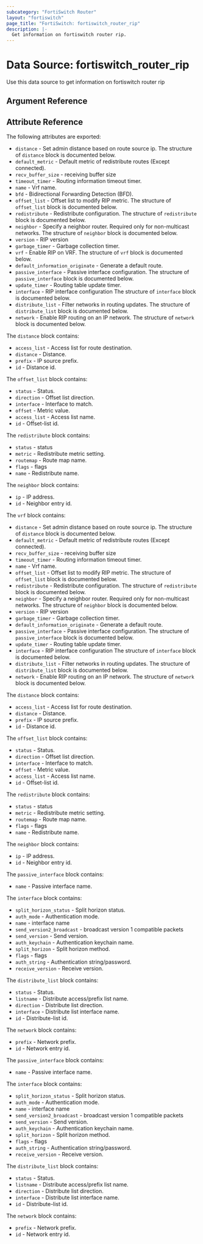 ```yaml
---
subcategory: "FortiSwitch Router"
layout: "fortiswitch"
page_title: "FortiSwitch: fortiswitch_router_rip"
description: |-
  Get information on fortiswitch router rip.
---
```


# Data Source: fortiswitch_router_rip
Use this data source to get information on fortiswitch router rip

## Argument Reference



## Attribute Reference

The following attributes are exported:

* `distance` - Set admin distance based on route source ip. The structure of `distance` block is documented below.
* `default_metric` - Default metric of redistribute routes (Except connected).
* `recv_buffer_size` - receiving buffer size
* `timeout_timer` - Routing information timeout timer.
* `name` - Vrf name.
* `bfd` - Bidirectional Forwarding Detection (BFD).
* `offset_list` - Offset list to modify RIP metric. The structure of `offset_list` block is documented below.
* `redistribute` - Redistribute configuration. The structure of `redistribute` block is documented below.
* `neighbor` - Specify a neighbor router. Required only for non-multicast networks. The structure of `neighbor` block is documented below.
* `version` - RIP version
* `garbage_timer` - Garbage collection timer.
* `vrf` - Enable RIP on VRF. The structure of `vrf` block is documented below.
* `default_information_originate` - Generate a default route.
* `passive_interface` - Passive interface configuration. The structure of `passive_interface` block is documented below.
* `update_timer` - Routing table update timer.
* `interface` - RIP interface configuration The structure of `interface` block is documented below.
* `distribute_list` - Filter networks in routing updates. The structure of `distribute_list` block is documented below.
* `network` - Enable RIP routing on an IP network. The structure of `network` block is documented below.

The `distance` block contains:

* `access_list` - Access list for route destination.
* `distance` - Distance.
* `prefix` - IP source prefix.
* `id` - Distance id.

The `offset_list` block contains:

* `status` - Status.
* `direction` - Offset list direction.
* `interface` - Interface to match.
* `offset` - Metric value.
* `access_list` - Access list name.
* `id` - Offset-list id.

The `redistribute` block contains:

* `status` - status
* `metric` - Redistribute metric setting.
* `routemap` - Route map name.
* `flags` - flags
* `name` - Redistribute name.

The `neighbor` block contains:

* `ip` - IP address.
* `id` - Neighbor entry id.

The `vrf` block contains:

* `distance` - Set admin distance based on route source ip. The structure of `distance` block is documented below.
* `default_metric` - Default metric of redistribute routes (Except connected).
* `recv_buffer_size` - receiving buffer size
* `timeout_timer` - Routing information timeout timer.
* `name` - Vrf name.
* `offset_list` - Offset list to modify RIP metric. The structure of `offset_list` block is documented below.
* `redistribute` - Redistribute configuration. The structure of `redistribute` block is documented below.
* `neighbor` - Specify a neighbor router. Required only for non-multicast networks. The structure of `neighbor` block is documented below.
* `version` - RIP version
* `garbage_timer` - Garbage collection timer.
* `default_information_originate` - Generate a default route.
* `passive_interface` - Passive interface configuration. The structure of `passive_interface` block is documented below.
* `update_timer` - Routing table update timer.
* `interface` - RIP interface configuration The structure of `interface` block is documented below.
* `distribute_list` - Filter networks in routing updates. The structure of `distribute_list` block is documented below.
* `network` - Enable RIP routing on an IP network. The structure of `network` block is documented below.

The `distance` block contains:

* `access_list` - Access list for route destination.
* `distance` - Distance.
* `prefix` - IP source prefix.
* `id` - Distance id.

The `offset_list` block contains:

* `status` - Status.
* `direction` - Offset list direction.
* `interface` - Interface to match.
* `offset` - Metric value.
* `access_list` - Access list name.
* `id` - Offset-list id.

The `redistribute` block contains:

* `status` - status
* `metric` - Redistribute metric setting.
* `routemap` - Route map name.
* `flags` - flags
* `name` - Redistribute name.

The `neighbor` block contains:

* `ip` - IP address.
* `id` - Neighbor entry id.

The `passive_interface` block contains:

* `name` - Passive interface name.

The `interface` block contains:

* `split_horizon_status` - Split horizon status.
* `auth_mode` - Authentication mode.
* `name` - interface name
* `send_version2_broadcast` - broadcast version 1 compatible packets
* `send_version` - Send version.
* `auth_keychain` - Authentication keychain name.
* `split_horizon` - Split horizon method.
* `flags` - flags
* `auth_string` - Authentication string/password.
* `receive_version` - Receive version.

The `distribute_list` block contains:

* `status` - Status.
* `listname` - Distribute access/prefix list name.
* `direction` - Distribute list direction.
* `interface` - Distribute list interface name.
* `id` - Distribute-list id.

The `network` block contains:

* `prefix` - Network prefix.
* `id` - Network entry id.

The `passive_interface` block contains:

* `name` - Passive interface name.

The `interface` block contains:

* `split_horizon_status` - Split horizon status.
* `auth_mode` - Authentication mode.
* `name` - interface name
* `send_version2_broadcast` - broadcast version 1 compatible packets
* `send_version` - Send version.
* `auth_keychain` - Authentication keychain name.
* `split_horizon` - Split horizon method.
* `flags` - flags
* `auth_string` - Authentication string/password.
* `receive_version` - Receive version.

The `distribute_list` block contains:

* `status` - Status.
* `listname` - Distribute access/prefix list name.
* `direction` - Distribute list direction.
* `interface` - Distribute list interface name.
* `id` - Distribute-list id.

The `network` block contains:

* `prefix` - Network prefix.
* `id` - Network entry id.

